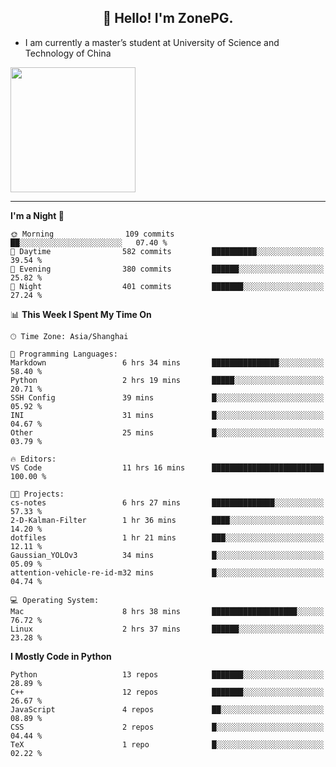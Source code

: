 <h2 align="center">👋 Hello! I'm ZonePG.</h2>

- I am currently a master’s student at University of Science and Technology of China

<img height=200 align="center" src="https://github-readme-stats.vercel.app/api?username=zonepg" />

-------

<!--START_SECTION:waka-->
**I'm a Night 🦉** 

```text
🌞 Morning                109 commits         ██░░░░░░░░░░░░░░░░░░░░░░░   07.40 % 
🌆 Daytime                582 commits         ██████████░░░░░░░░░░░░░░░   39.54 % 
🌃 Evening                380 commits         ██████░░░░░░░░░░░░░░░░░░░   25.82 % 
🌙 Night                  401 commits         ███████░░░░░░░░░░░░░░░░░░   27.24 % 
```


📊 **This Week I Spent My Time On** 

```text
🕑︎ Time Zone: Asia/Shanghai

💬 Programming Languages: 
Markdown                 6 hrs 34 mins       ███████████████░░░░░░░░░░   58.40 % 
Python                   2 hrs 19 mins       █████░░░░░░░░░░░░░░░░░░░░   20.71 % 
SSH Config               39 mins             █░░░░░░░░░░░░░░░░░░░░░░░░   05.92 % 
INI                      31 mins             █░░░░░░░░░░░░░░░░░░░░░░░░   04.67 % 
Other                    25 mins             █░░░░░░░░░░░░░░░░░░░░░░░░   03.79 % 

🔥 Editors: 
VS Code                  11 hrs 16 mins      █████████████████████████   100.00 % 

🐱‍💻 Projects: 
cs-notes                 6 hrs 27 mins       ██████████████░░░░░░░░░░░   57.33 % 
2-D-Kalman-Filter        1 hr 36 mins        ████░░░░░░░░░░░░░░░░░░░░░   14.20 % 
dotfiles                 1 hr 21 mins        ███░░░░░░░░░░░░░░░░░░░░░░   12.11 % 
Gaussian_YOLOv3          34 mins             █░░░░░░░░░░░░░░░░░░░░░░░░   05.09 % 
attention-vehicle-re-id-m32 mins             █░░░░░░░░░░░░░░░░░░░░░░░░   04.74 % 

💻 Operating System: 
Mac                      8 hrs 38 mins       ███████████████████░░░░░░   76.72 % 
Linux                    2 hrs 37 mins       ██████░░░░░░░░░░░░░░░░░░░   23.28 % 
```

**I Mostly Code in Python** 

```text
Python                   13 repos            ███████░░░░░░░░░░░░░░░░░░   28.89 % 
C++                      12 repos            ███████░░░░░░░░░░░░░░░░░░   26.67 % 
JavaScript               4 repos             ██░░░░░░░░░░░░░░░░░░░░░░░   08.89 % 
CSS                      2 repos             █░░░░░░░░░░░░░░░░░░░░░░░░   04.44 % 
TeX                      1 repo              █░░░░░░░░░░░░░░░░░░░░░░░░   02.22 % 
```




<!--END_SECTION:waka-->
